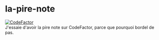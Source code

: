 # la-pire-note
[![CodeFactor](https://www.codefactor.io/repository/github/blazethem/la-pire-note/badge/main)](https://www.codefactor.io/repository/github/blazethem/la-pire-note/overview/main)\
J'essaie d'avoir la pire note sur CodeFactor, parce que pourquoi bordel de pas.
